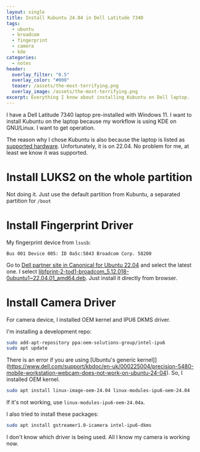```yaml
---
layout: single
title: Install Kubuntu 24.04 in Dell Latitude 7340
tags:
  - ubuntu
  - broadcom
  - fingerprint
  - camera
  - kde
categories:
  - notes
header:
  overlay_filter: "0.5"
  overlay_color: "#000"
  teaser: /assets/the-most-terrifying.png
  overlay_image: /assets/the-most-terrifying.png
excerpt: Everything I know about installing Kubuntu on Dell laptop.
---
```


I have a Dell Latitude 7340 laptop pre-installed with Windows 11. I want to install Kubuntu on the laptop because my workflow is using KDE on GNU/Linux. I want to get operation.

The reason why I chose Kubuntu is also because the laptop is listed as [supported hardware](https://ubuntu.com/certified/202212-30956/22.04%20LTS). Unfortunately, it is on 22.04. No problem for me, at least we know it was supported.

# Install LUKS2 on the whole partition

Not doing it. Just use the default partition from Kubuntu, a separated partition for `/boot`

# Install Fingerprint Driver

My fingerprint device from `lsusb`:

```
Bus 001 Device 005: ID 0a5c:5843 Broadcom Corp. 58200
```

Go to [Dell partner site in Canonical for Ubuntu 22.04](http://dell.archive.canonical.com/updates/pool/public/libf/libfprint-2-tod1-broadcom/) and select the latest one. I select [libfprint-2-tod1-broadcom_5.12.018-0ubuntu1~22.04.01_amd64.deb](http://dell.archive.canonical.com/updates/pool/public/libf/libfprint-2-tod1-broadcom/libfprint-2-tod1-broadcom_5.12.018-0ubuntu1~22.04.01_amd64.deb). Just install it directly from browser.


# Install Camera Driver

For camera device, I installed OEM kernel and IPU6 DKMS driver.

I'm installing a development repo:

```bash
sudo add-apt-repository ppa:oem-solutions-group/intel-ipu6
sudo apt update

```

There is an error if you are using [Ubuntu's generic kernel]](https://www.dell.com/support/kbdoc/en-uk/000225004/precision-5480-mobile-workstation-webcam-does-not-work-on-ubuntu-24-04). So, I installed OEM kernel.

```bash
sudo apt install linux-image-oem-24.04 linux-modules-ipu6-oem-24.04
```

If it's not working, use `linux-modules-ipu6-oem-24.04a`.

I also tried to install these packages:

```bash
sudo apt install gstreamer1.0-icamera intel-ipu6-dkms
```

I don't know which driver is being used. All I know my camera is working now.